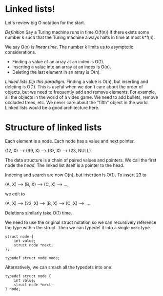 # Linked lists!

Let's review big O notation for the start.

*Definition* Say a Turing machine runs in time O(f(n)) if there exists some number k such that the Turing machine always halts in time at most k*f(n).

We say O(n) is *linear time*. The number k limits us to asymptotic considerations.

- Finding a value of an array at an index is O(1).
- Inserting a value into an array at an index is O(n).
- Deleting the last element in an array is O(n).

*Linked lists flip this paradigm*. Finding a value is O(n), but inserting and deleting is O(1). This is useful when we don't care about the order of objects, but we need to frequently add and remove elements. For example, all the objects in the world of a video game. We need to add bullets, remove occluded trees, etc. We never care about the "fifth" object in the world. Linked lists would be a good architecture here.

# Structure of linked lists

Each element is a node. Each node has a value and next pointer.

(12, X) --> (99, X) --> (37, X) --> (23, NULL)

The data structure is a chain of paired values and pointers. We call the first node the *head*. The linked list itself is a pointer to the head.

Indexing and search are now O(n), but insertion is O(1). To insert 23 to

(A, X) --> (B, X) --> (C, X) --> ...,

we edit to

(A, X) --> (23, X) --> (B, X) --> (C, X) --> ....

Deletions similarly take O(1) time.

We need to use the original struct notation so we can recursively reference the type within the struct. Then we can typedef it into a single `node` type.

```
struct node {
    int value;
    struct node *next;
};

typedef struct node node;
```

Alternatively, we can smash all the typedefs into one:

```
typedef struct node {
    int value;
    struct node *next;
} node;
```
